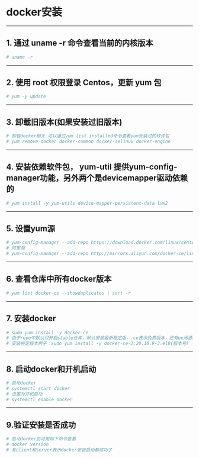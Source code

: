 # docker安装

---

## 1. 通过 uname -r 命令查看当前的内核版本

```py
# uname -r
```

---

## 2. 使用 root 权限登录 Centos，更新 yum 包

```py
# yum -y update
```

---

## 3. 卸载旧版本(如果安装过旧版本)
```py
# 卸载docker相关,可以通过yum list installed命令查看yum安装过的软件包
# yum remove docker docker-common docker-selinux docker-engine
```

---

## 4. 安装依赖软件包， yum-util 提供yum-config-manager功能，另外两个是devicemapper驱动依赖的

```py
# yum install -y yum-utils device-mapper-persistent-data lvm2
```

---

## 5. 设置yum源

```py
# yum-config-manager --add-repo https://download.docker.com/linux/centos/docker-ce.repo
# 阿里源
# yum-config-manager --add-repo http://mirrors.aliyun.com/docker-ce/linux/centos/docker-ce.repo
```

---

## 6. 查看仓库中所有docker版本

```py
# yum list docker-ce --showduplicates | sort -r
```

---

## 7. 安装docker

```py
# sudo yum install -y docker-ce
# 由于repo中默认只开启stable仓库，默认安装最新稳定版，-ce表示免费版本，还有ee闭源版
# 安装特定版本例子：sudo yum install -y docker-ce-3:20.10.9-3.el8(版本号)
```

---

## 8. 启动docker和开机启动

```py
# 启动docker
# systemctl start docker
# 设置为开机启动
# systemctl enable docker
```

---

## 9.验证安装是否成功

```py
# 启动docker后可用如下命令查看
# docker version
# 有client和server表示docker安装启动都成功了
```

